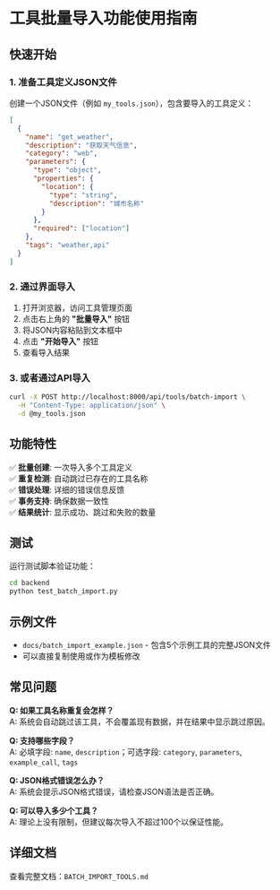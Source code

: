 # 工具批量导入功能使用指南

## 快速开始

### 1. 准备工具定义JSON文件

创建一个JSON文件（例如 `my_tools.json`），包含要导入的工具定义：

```json
[
  {
    "name": "get_weather",
    "description": "获取天气信息",
    "category": "web",
    "parameters": {
      "type": "object",
      "properties": {
        "location": {
          "type": "string",
          "description": "城市名称"
        }
      },
      "required": ["location"]
    },
    "tags": "weather,api"
  }
]
```

### 2. 通过界面导入

1. 打开浏览器，访问工具管理页面
2. 点击右上角的 **"批量导入"** 按钮
3. 将JSON内容粘贴到文本框中
4. 点击 **"开始导入"** 按钮
5. 查看导入结果

### 3. 或者通过API导入

```bash
curl -X POST http://localhost:8000/api/tools/batch-import \
  -H "Content-Type: application/json" \
  -d @my_tools.json
```

## 功能特性

✅ **批量创建**: 一次导入多个工具定义  
✅ **重复检测**: 自动跳过已存在的工具名称  
✅ **错误处理**: 详细的错误信息反馈  
✅ **事务支持**: 确保数据一致性  
✅ **结果统计**: 显示成功、跳过和失败的数量  

## 测试

运行测试脚本验证功能：

```bash
cd backend
python test_batch_import.py
```

## 示例文件

- `docs/batch_import_example.json` - 包含5个示例工具的完整JSON文件
- 可以直接复制使用或作为模板修改

## 常见问题

**Q: 如果工具名称重复会怎样？**  
A: 系统会自动跳过该工具，不会覆盖现有数据，并在结果中显示跳过原因。

**Q: 支持哪些字段？**  
A: 必填字段: `name`, `description`；可选字段: `category`, `parameters`, `example_call`, `tags`

**Q: JSON格式错误怎么办？**  
A: 系统会提示JSON格式错误，请检查JSON语法是否正确。

**Q: 可以导入多少个工具？**  
A: 理论上没有限制，但建议每次导入不超过100个以保证性能。

## 详细文档

查看完整文档：`BATCH_IMPORT_TOOLS.md`
